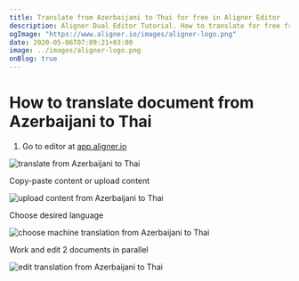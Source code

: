 ```yaml
---
title: Translate from Azerbaijani to Thai for free in Aligner Editor
description: Aligner Dual Editor Tutorial. How to translate for free from Azerbaijani to Thai. Aligner is multilingual document management platform. 
ogImage: "https://www.aligner.io/images/aligner-logo.png"
date: 2020-05-06T07:09:21+03:00
image: ../images/aligner-logo.png
onBlog: true
---
```


# How to translate document from Azerbaijani to Thai

1. Go to editor at [app.aligner.io](https://app.aligner.io "Aligner App web page")

![translate from Azerbaijani to Thai](../aligner-blank-editor.png "translate from Azerbaijani to Thai")

Copy-paste content or upload content

![upload content from Azerbaijani to Thai](../aligner-uploaded-document.png "upload content from Azerbaijani to Thai")

Choose desired language

![choose machine translation from Azerbaijani to Thai](../aligner-language-dropdown.png "choose machine translation from Azerbaijani to Thai")

Work and edit 2 documents in parallel

![edit translation from Azerbaijani to Thai](../aligner-double-sitded-editor.png "edit translation from Azerbaijani to Thai")

